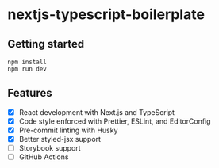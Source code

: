 # nextjs-typescript-boilerplate

## Getting started

```
npm install
npm run dev
```

## Features

-   [x] React development with Next.js and TypeScript
-   [x] Code style enforced with Prettier, ESLint, and EditorConfig
-   [x] Pre-commit linting with Husky
-   [x] Better styled-jsx support
-   [ ] Storybook support
-   [ ] GitHub Actions
